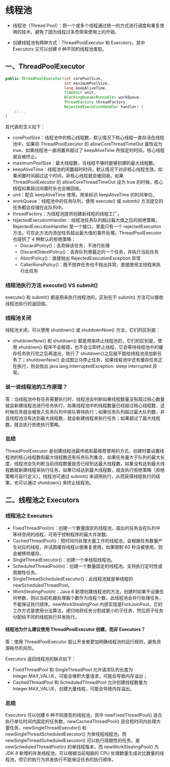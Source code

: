 # 线程池

- 线程池（Thread Pool）：把一个或多个线程通过统一的方式进行调度和重复使用的技术，避免了因为线程过多而带来使用上的开销。

- 创建线程池有两种方式：ThreadPoolExecutor 和 Executors，其中 Executors 又可以创建 6 种不同的线程池类型。

## 一、ThreadPoolExecutor 

```java
public ThreadPoolExecutor(int corePoolSize,
                          int maximumPoolSize,
                          long keepAliveTime,
                          TimeUnit unit,
                          BlockingQueue<Runnable> workQueue,
                          ThreadFactory threadFactory,
                          RejectedExecutionHandler handler) {
    //...
}
```

其代表的含义如下：

- corePoolSize：线程池中的核心线程数，默认情况下核心线程一直存活在线程池中，如果将 ThreadPoolExecutor 的  allowCoreThreadTimeOut 属性设为 true，如果线程池一直闲置并超过了 keepAliveTime  所指定的时间，核心线程就会被终止。
- maximumPoolSize：最大线程数，当线程不够时能够创建的最大线程数。
- keepAliveTime：线程池的闲置超时时间，默认情况下对非核心线程生效，如果闲置时间超过这个时间，非核心线程就会被回收。如果 ThreadPoolExecutor 的 allowCoreThreadTimeOut 设为 true 的时候，核心线程如果超过闲置时长也会被回收。
- unit：配合 keepAliveTime 使用，用来标识 keepAliveTime 的时间单位。
- workQueue：线程池中的任务队列，使用 execute() 或 submit() 方法提交的任务都会存储在此队列中。
- threadFactory：为线程池提供创建新线程的线程工厂。
- rejectedExecutionHandler：线程池任务队列超过最大值之后的拒绝策略，RejectedExecutionHandler 是一个接口，里面只有一个  rejectedExecution 方法，可在此方法内添加任务超出最大值的事件处理。ThreadPoolExecutor 也提供了 4  种默认的拒绝策略：
  - DiscardPolicy()：丢弃掉该任务，不进行处理
  - DiscardOldestPolicy()：丢弃队列里最近的一个任务，并执行当前任务
  - AbortPolicy()：直接抛出 RejectedExecutionException 异常
  - CallerRunsPolicy()：既不抛弃任务也不抛出异常，直接使用主线程来执行此任务

### 线程池执行方法 execute() VS submit()

execute() 和 submit() 都是用来执行线程池的，区别在于 submit() 方法可以接收线程池执行的返回值。

### 线程池关闭

线程池关闭，可以使用 shutdown() 或 shutdownNow() 方法，它们的区别是：

- shutdownNow() 和 shutdown() 都是用来终止线程池的，它们的区别是，使用 shutdown() 程序不会报错，也不会立即终止线程，它会等待线程池中的缓存任务执行完之后再退出，执行了 shutdown()之后就不能给线程池添加新任务了；shutdownNow() 会试图立马停止任务，如果线程池中还有缓存任务正在执行，则会抛出 java.lang.InterruptedException: sleep interrupted 异常。

### 说一说线程池的工作原理？

答：当线程池中有任务需要执行时，线程池会判断如果线程数量没有超过核心数量就会新建线程池进行任务执行，如果线程池中的线程数量已经超过核心线程数，这时候任务就会被放入任务队列中排队等待执行；如果任务队列超过最大队列数，并且线程池没有达到最大线程数，就会新建线程来执行任务；如果超过了最大线程数，就会执行拒绝执行策略。

### 总结

ThreadPoolExecutor  是创建线程池最传统和最推荐使用的方式，创建时要设置线程池的核心线程数和最大线程数还有任务队列集合，如果任务量大于队列的最大长度，线程池会先判断当前线程数量是否已经到达最大线程数，如果没有达到最大线程数就新建线程来执行任务，如果已经达到最大线程数，就会执行拒绝策略（拒绝策略可自行定义）。线程池可通过  submit() 来调用执行，从而获得线程执行的结果，也可以通过 shutdown() 来终止线程池。

## 二、线程池之 Executors

### 线程池之 Executors

- FixedThreadPool(n)：创建一个数量固定的线程池，超出的任务会在队列中等待空闲的线程，可用于控制程序的最大并发数。
- CachedThreadPool()：短时间内处理大量工作的线程池，会根据任务数量产生对应的线程，并试图缓存线程以便重复使用，如果限制 60 秒没被使用，则会被移除缓存。
- SingleThreadExecutor()：创建一个单线程线程池。
- ScheduledThreadPool(n)：创建一个数量固定的线程池，支持执行定时性或周期性任务。
- SingleThreadScheduledExecutor()：此线程池就是单线程的 newScheduledThreadPool。
- WorkStealingPool(n)：Java 8 新增创建线程池的方法，创建时如果不设置任何参数，则以当前机器处理器个数作为线程个数，此线程池会并行处理任务，不能保证执行顺序。newWorkStealingPool 内部实现是ForkJoinPool，它的工作方式是使用分治算法，递归地将任务分割成更小的子任务，然后把子任务分配给不同的线程执行并发执行。

#### 线程池为什么建议使用 ThreadPoolExecutor 创建，而非 Executors？

答：使用 ThreadPoolExecutor 能让开发者更加明确线程池的运行规则，避免资源耗尽的风险。

Executors 返回线程池的缺点如下：

- FixedThreadPool 和 SingleThreadPool 允许请求队列长度为 Integer.MAX_VALUE，可能会堆积大量请求，可能会导致内存溢出；
- CachedThreadPool 和 ScheduledThreadPool 允许创建线程数量为 Integer.MAX_VALUE，创建大量线程，可能会导致内存溢出。

### 总结

Executors 可以创建 6 种不同类型的线程池，其中 newFixedThreadPool()  适合执行单位时间内固定的任务数，newCachedThreadPool()  适合短时间内处理大量任务，newSingleThreadExecutor() 和  newSingleThreadScheduledExecutor() 为单线程线程池，而  newSingleThreadScheduledExecutor() 可以执行周期性的任务，是  newScheduledThreadPool(n) 的单线程版本，而 newWorkStealingPool() 为 JDK 8  新增的并发线程池，可以根据当前电脑的 CPU 处理数量生成对比数量的线程池，但它的执行为并发执行不能保证任务的执行顺序。
